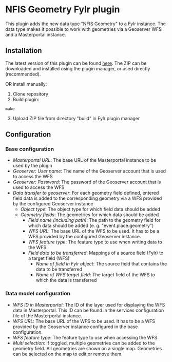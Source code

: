 # NFIS Geometry Fylr plugin

This plugin adds the new data type "NFIS Geometry" to a Fylr instance. The data type makes it possible to work with geometries via a Geoserver WFS and a Masterportal instance.


## Installation

The latest version of this plugin can be found [here](https://github.com/programmfabrik/fylr-plugin-custom-data-type-nfis-geometry/releases/latest/download/CustomDataTypeNFISGeometry.zip). The ZIP can be downloaded and installed using the plugin manager, or used directly (recommended).

OR install manually:

1. Clone repository
2. Build plugin:
```
make
```
3. Upload ZIP file from directory "build" in Fylr plugin manager


## Configuration

### Base configuration

* *Masterportal URL*: The base URL of the Masterportal instance to be used by the plugin
* *Geoserver: User name*: The name of the Geoserver account that is used to access the WFS
* *Geoserver: Password*: The password of the Geoserver account that is used to access the WFS
* *Data transfer to geoserver*: For each geometry field defined, entered field data is added to the corresponding geometry via a WFS provided by the configured Geoserver instance
    * *Object type*: The object type for which field data should be added
    * *Geometry fields*: The geometries for which data should be added
        * *Field name (including path)*: The path to the geometry field for which data should be added (e. g. "event.place.geometry")
        * *WFS URL*: The base URL of the WFS to be used. It has to be a WFS provided by the configured Geoserver instance.
        * *WFS feature type*: The feature type to use when writing data to the WFS
        * *Field data to be transferred*: Mappings of a source field (Fylr) to a target field (WFS) 
           * *Name of field in Fylr object*: The source field that contains the data to be transferred
           * *Name of WFS target field*: The target field of the WFS to which the data is transferred

### Data model configuration

* *WFS ID in Masterportal*: The ID of the layer used for displaying the WFS data in Masterportal. This ID can be found in the services configuration file of the Masterportal instance.
* *WFS URL*: The base URL of the WFS to be used. It has to be a WFS provided by the Geoserver instance configured in the base configuration.
* *WFS feature type*: The feature type to use when accessing the WFS
* *Multi selection*: If toggled, multiple geometries can be added to the geometry field. All geometries are shown on a single map. Geometries can be selected on the map to edit or remove them.



